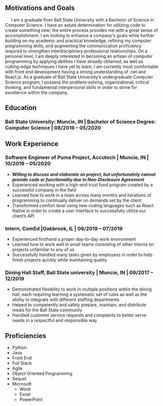 ## Motivations and Goals
&nbsp;&nbsp;&nbsp;&nbsp;&nbsp;I am a graduate from Ball State University with a Bachelor of Science in Computer Science. I have an astute determination for utilizing code to create something new; the entire process provides me with a great sense of accomplishment. I am looking to enhance a company's goals while further building on my academic and practical knowledge, refining my computer programming skills,  and augmenting the communication proficiency required to strengthen interdisciplinary professional relationships. On a personal level, I am deeply interested in becoming an artisan of computer programming by applying abilities I have already obtained, as well as cutting-edge techniques I have yet to learn. I am currently most comfortable with front end development having a strong understanding of .net and React.js. As a graduate of Ball State University’s undergraduate Computer Science program, I possess the problem-solving, organizational, critical thinking, and fundamental interpersonal skills in order to strive for excellence within the company. 

## Education
### Ball State University: Muncie, IN  |  Bachelor of Science Degree: Computer Science  |  08/2016 – 05/2020

## Work Experience
### Software Engineer of Puma Project, Accutech | Muncie, IN | 10/2019 – 05/2020
* ***Willing to discuss and elaborate on project, but unfortunately cannot provide code or functionality due to Non-Disclosure Agreement***
* Experienced working with a high-end trust fund program created by a successful company in the field
* Learned how to work in a team across many months and iterations of programming to continually deliver on demands set by the client
* Transformed comfort level using new coding languages such as React Native in order to create a user interface to successfully utilize our client’s API

### Intern, ComEd |Oakbrook, IL | 06/2019 – 07/2019
* Experienced firsthand a proper day-to-day work environment 
* Learned how to work well in small teams consisting of other interns on projects unfamiliar to any of us
* Successfully handled many tasks given by employees in order to help finish projects quickly while maintaining quality

### Dining Hall Staff, Ball State university | Muncie, IN | 09/2017 – 12/2019
* Demonstrated flexibility to work in multiple positions within the dining hall; each requiring learning a systematic set of rules as well as the ability to integrate with different staffing departments
* Helped to competently and safely prepare, maintain, and distribute meals for the Ball State community
* Handled customer service requests and complaints to better serve needs in a respectful and responsible way

## Proficiencies
* Python
* Java
* Front End
* Full Stack
* Agile
* Object Oriented Programming
* Sequel
* Microsoft
  * Word
  * Excel
  * PowerPoint
